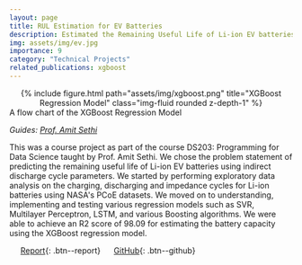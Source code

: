 ```yaml
---
layout: page
title: RUL Estimation for EV Batteries
description: Estimated the Remaining Useful Life of Li-ion EV batteries with an R2 score of 98.09
img: assets/img/ev.jpg
importance: 9
category: "Technical Projects"
related_publications: xgboost
---
```


<center>
<div class="row">
    <div class="col-sm mt-4 mt-md-0">
        {% include figure.html path="assets/img/xgboost.png" title="XGBoost Regression Model" class="img-fluid rounded z-depth-1" %}
    </div>
</div>
</center>
<div class="caption">
    A flow chart of the XGBoost Regression Model
</div>

_Guides: [Prof. Amit Sethi](https://www.ee.iitb.ac.in/~asethi/)_  

This was a course project as part of the course DS203: Programming for Data Science taught by Prof. Amit Sethi. We chose the problem statement of predicting the remaining useful life of Li-ion EV batteries using indirect discharge cycle parameters. We started by performing exploratory data analysis on the charging, discharging and impedance cycles for Li-ion batteries using NASA's PCoE datasets. We moved on to understanding, implementing and testing various regression models such as SVR, Multilayer Perceptron, LSTM, and various Boosting algorithms. We were able to achieve an R2 score of 98.09 for estimating the battery capacity using the XGBoost regression model.

&nbsp;&nbsp;&nbsp;&nbsp; [Report](https://anubhavbhatla.github.io/assets/pdf/RUL_Report.pdf){: .btn--report} &nbsp;&nbsp;&nbsp;&nbsp; [GitHub](https://github.com/AnubhavBhatla/ev-battery-degradation){: .btn--github}
